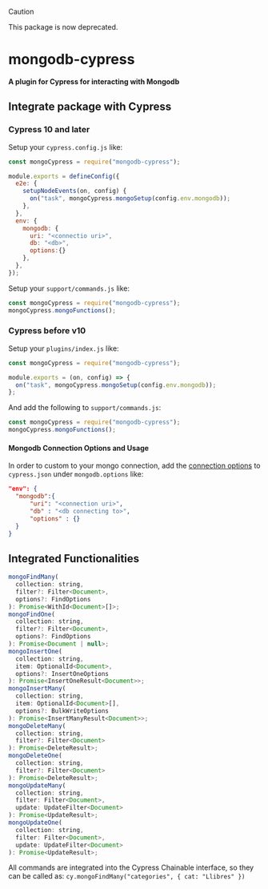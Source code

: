> [!CAUTION]
> This package is now deprecated.

# mongodb-cypress

**A plugin for Cypress for interacting with Mongodb**

## Integrate package with Cypress

### Cypress 10 and later

Setup your `cypress.config.js` like:

```JavaScript
const mongoCypress = require("mongodb-cypress");

module.exports = defineConfig({
  e2e: {
    setupNodeEvents(on, config) {
      on("task", mongoCypress.mongoSetup(config.env.mongodb));
    },
  },
  env: {
    mongodb: {
      uri: "<connectio uri>",
      db: "<db>",
      options:{}
    },
  },
});
```

Setup your `support/commands.js` like:

```JavaScript
const mongoCypress = require("mongodb-cypress");
mongoCypress.mongoFunctions();
```

### Cypress before v10

Setup your `plugins/index.js` like:

```JavaScript
const mongoCypress = require("mongodb-cypress");

module.exports = (on, config) => {
  on("task", mongoCypress.mongoSetup(config.env.mongodb));
};
```

And add the following to `support/commands.js`:

```JavaScript
const mongoCypress = require("mongodb-cypress");
mongoCypress.mongoFunctions();
```

#### Mongodb Connection Options and Usage

In order to custom to your mongo connection, add the [connection options](https://docs.mongodb.com/drivers/node/current/fundamentals/connection/#connection-options) to `cypress.json` under `mongodb.options` like:

```JSON
"env": {
  "mongodb":{
      "uri": "<connection uri>",
      "db" : "<db connecting to>",
      "options" : {}
  }
}
```

## Integrated Functionalities

```JavaScript
mongoFindMany(
  collection: string,
  filter?: Filter<Document>,
  options?: FindOptions
): Promise<WithId<Document>[]>;
mongoFindOne(
  collection: string,
  filter?: Filter<Document>,
  options?: FindOptions
): Promise<Document | null>;
mongoInsertOne(
  collection: string,
  item: OptionalId<Document>,
  options?: InsertOneOptions
): Promise<InsertOneResult<Document>>;
mongoInsertMany(
  collection: string,
  item: OptionalId<Document>[],
  options?: BulkWriteOptions
): Promise<InsertManyResult<Document>>;
mongoDeleteMany(
  collection: string,
  filter?: Filter<Document>
): Promise<DeleteResult>;
mongoDeleteOne(
  collection: string,
  filter?: Filter<Document>
): Promise<DeleteResult>;
mongoUpdateMany(
  collection: string,
  filter: Filter<Document>,
  update: UpdateFilter<Document>
): Promise<UpdateResult>;
mongoUpdateOne(
  collection: string,
  filter: Filter<Document>,
  update: UpdateFilter<Document>
): Promise<UpdateResult>;
```

All commands are integrated into the Cypress Chainable interface, so they can be called as:
`cy.mongoFindMany("categories", { cat: "Llibres" })`

